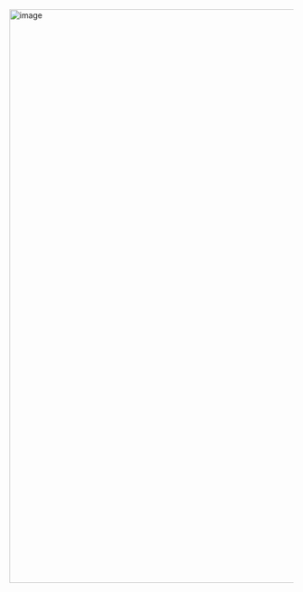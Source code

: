 <img width="1918" height="1017" alt="image" src="https://github.com/user-attachments/assets/0685f25c-63eb-4a52-8071-98312e4efd78" />
